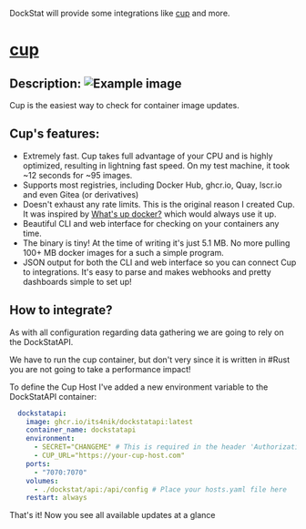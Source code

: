 DockStat will provide some integrations like [cup](https://github.com/sergi0g/cup) and more.

# [cup](https://github.com/sergi0g/cup)

## Description:          ![Example image](/api/attachments.redirect?id=964f512c-940a-4ee8-8ece-32c438d0ce45 "right-50 =460x231")

Cup is the easiest way to check for container image updates.

## Cup's features:

* Extremely fast. Cup takes full advantage of your CPU and is highly optimized, resulting in lightning fast speed. On my test machine, it took \~12 seconds for \~95 images.
* Supports most registries, including Docker Hub, ghcr.io, Quay, lscr.io and even Gitea (or derivatives)
* Doesn't exhaust any rate limits. This is the original reason I created Cup. It was inspired by [What's up docker?](https://github.com/fmartinou/whats-up-docker) which would always use it up.
* Beautiful CLI and web interface for checking on your containers any time.
* The binary is tiny! At the time of writing it's just 5.1 MB. No more pulling 100+ MB docker images for a such a simple program.
* JSON output for both the CLI and web interface so you can connect Cup to integrations. It's easy to parse and makes webhooks and pretty dashboards simple to set up!

## How to integrate?

As with all configuration regarding data gathering we are going to rely on the DockStatAPI.

We have to run the cup container, but don't very since it is written in #Rust you are not going to take a performance impact!

To define the Cup Host I've added a new environment variable to the DockStatAPI container:

```yaml
  dockstatapi:
    image: ghcr.io/its4nik/dockstatapi:latest
    container_name: dockstatapi
    environment:
      - SECRET="CHANGEME" # This is required in the header 'Authorization': 'CHANGEME'
      - CUP_URL="https://your-cup-host.com"
    ports:
      - "7070:7070"
    volumes:
      - ./dockstat/api:/api/config # Place your hosts.yaml file here
    restart: always
```

That's it! Now you see all available updates at a glance